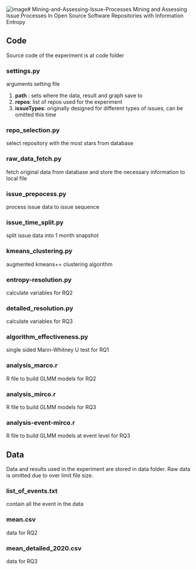 ![image](https://github.com/Wandaboma/Mining-and-Assessing-Issue-Processes/assets/42309408/149e7581-4ab1-4c05-9a8c-c9ac1a8d79a8)# Mining-and-Assessing-Issue-Processes
Mining and Assessing Issue Processes In Open Source Software Repositories with Information Entropy

## Code
Source code of the experiment is at code folder
### settings.py
arguments setting file
1. **path** : sets where the data, result and graph save to
2. **repos**: list of repos used for the experiment
3. **issueTypes**: originally designed for different types of issues, can be omitted this time
### repo_selection.py
select repository with the most stars from database

### raw_data_fetch.py
fetch original data from database and store the necessary information to local file

### issue_prepocess.py
process issue data to issue sequence

### issue_time_split.py
split issue data into 1 month snapshot

### kmeans_clustering.py
augmented kmeans++ clustering algorithm

### entropy-resolution.py
calculate variables for RQ2

### detailed_resolution.py
calculate variables for RQ3

### algorithm_effectiveness.py
single sided Mann-Whitney U test for RQ1

### analysis_marco.r
R file to build GLMM models for RQ2

### analysis_mirco.r
R file to build GLMM models for RQ3

### analysis-event-mirco.r
R file to build GLMM models at event level for RQ3

## Data
Data and results used in the experiment are stored in data folder. Raw data is omitted due to over limit file size. 
### list_of_events.txt
contain all the event in the data
### mean.csv
data for RQ2
### mean_detailed_2020.csv
data for RQ3
